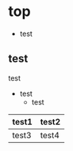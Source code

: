# top

- test

## test

test

- test
  - test

| test1 | test2 |
| ----- | ----- |
| test3 | test4 |
